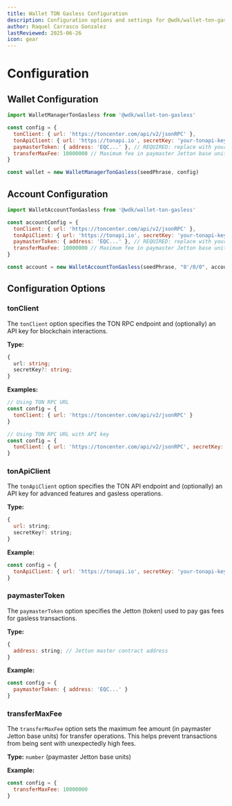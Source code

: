 ```yaml
---
title: Wallet TON Gasless Configuration
description: Configuration options and settings for @wdk/wallet-ton-gasless
author: Raquel Carrasco Gonzalez
lastReviewed: 2025-06-26
icon: gear
---
```


# Configuration

## Wallet Configuration

```javascript
import WalletManagerTonGasless from '@wdk/wallet-ton-gasless'

const config = {
  tonClient: { url: 'https://toncenter.com/api/v2/jsonRPC' },
  tonApiClient: { url: 'https://tonapi.io', secretKey: 'your-tonapi-key' }, // optional but recommended
  paymasterToken: { address: 'EQC...' }, // REQUIRED: replace with your paymaster Jetton address
  transferMaxFee: 10000000 // Maximum fee in paymaster Jetton base units (optional)
}

const wallet = new WalletManagerTonGasless(seedPhrase, config)
```

## Account Configuration

```javascript
import WalletAccountTonGasless from '@wdk/wallet-ton-gasless'

const accountConfig = {
  tonClient: { url: 'https://toncenter.com/api/v2/jsonRPC' },
  tonApiClient: { url: 'https://tonapi.io', secretKey: 'your-tonapi-key' }, // optional but recommended
  paymasterToken: { address: 'EQC...' }, // REQUIRED: replace with your paymaster Jetton address
  transferMaxFee: 10000000 // Maximum fee in paymaster Jetton base units (optional)
}

const account = new WalletAccountTonGasless(seedPhrase, "0'/0/0", accountConfig)
```

## Configuration Options

### tonClient

The `tonClient` option specifies the TON RPC endpoint and (optionally) an API key for blockchain interactions.

**Type:**
```typescript
{
  url: string;         
  secretKey?: string;
}
```

**Examples:**
```javascript
// Using TON RPC URL
const config = {
  tonClient: { url: 'https://toncenter.com/api/v2/jsonRPC' }
}

// Using TON RPC URL with API key
const config = {
  tonClient: { url: 'https://toncenter.com/api/v2/jsonRPC', secretKey: 'your-api-key' }
}
```
### tonApiClient

The `tonApiClient` option specifies the TON API endpoint and (optionally) an API key for advanced features and gasless operations.

**Type:**
```javascript
{
  url: string;
  secretKey?: string;
}
```
**Example:**
```javascript
const config = {
  tonApiClient: { url: 'https://tonapi.io', secretKey: 'your-tonapi-key' }
}
```

### paymasterToken

The `paymasterToken` option specifies the Jetton (token) used to pay gas fees for gasless transactions.

**Type:**
```javascript
{
  address: string; // Jetton master contract address
}
```

**Example:**
```javascript
const config = {
  paymasterToken: { address: 'EQC...' }
}
```

### transferMaxFee

The `transferMaxFee` option sets the maximum fee amount (in paymaster Jetton base units) for transfer operations. This helps prevent transactions from being sent with unexpectedly high fees.

**Type:** `number` (paymaster Jetton base units)

**Example:**
```javascript
const config = {
  transferMaxFee: 10000000 
}
```
